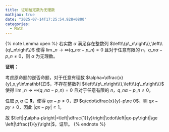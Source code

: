 ```yaml
---
title: 证明给定数为无理数
mathjax: true
date: "2025-07-14T17:25:54.928+0800"
categories:
  - Math
---
```


{% note Lemma open %}
若实数 $\alpha$ 满足存在整数列 $\left\\{p\_n\right\\},\left\\{q\_n\right\\}$ 使得 $\lim\_{n\to\infty}\left(q\_n\alpha-p\_n\right)=0$ 且对于任意有限的 $n$，$q\_n\alpha-p\_n\ne 0$，则 $\alpha$ 为无理数。

**证明：**

考虑原命题的逆否命题，对于任意有理数 $\alpha=\dfrac{x}{y},x,y\in\mathbf{Z}$，不存在整数列 $\left\\{p\_n\right\\},\left\\{q\_n\right\\}$ 使得 $\lim\_{n\to\infty}\left(q\_n\alpha-p\_n\right)=0$ 且对于任意有限的 $n$，$q\_n\alpha-p\_n\ne 0$。

任取 $p,q\in\mathbf{R}$，使得 $q\alpha-p\ne 0$，即 $q\cdot\dfrac{x}{y}-p\ne 0$，则 $qx-py\ne 0$，因此 $\left|qx-py\right|\ge 1$。

故 $\left|q\alpha-p\right|=\left|\dfrac{1}{y}\right|\cdot\left|qx-py\right|\ge \left|\dfrac{1}{y}\right|$，证毕。
{% endnote %}
